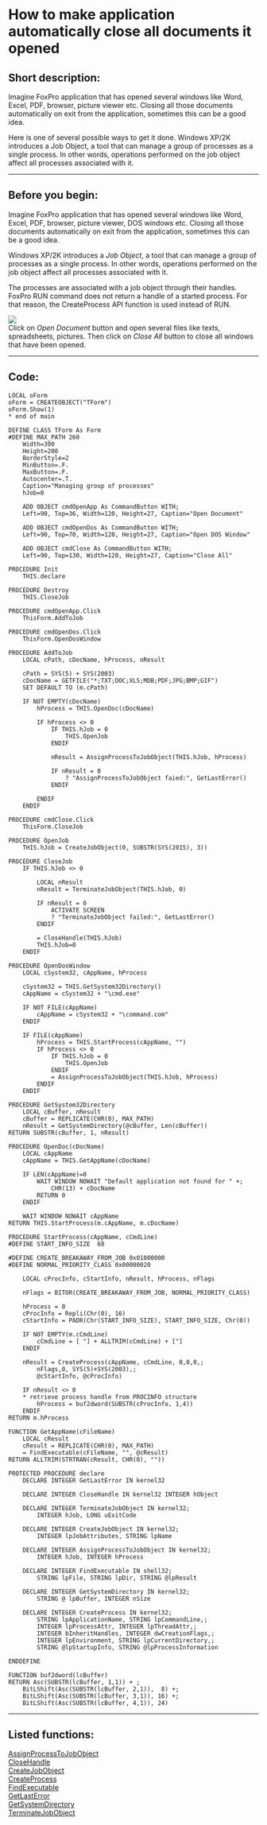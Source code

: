 
# How to make application automatically close all documents it opened

## Short description:
Imagine FoxPro application that has opened several windows like Word, Excel, PDF, browser, picture viewer etc. Closing all those documents automatically on exit from the application, sometimes this can be a good idea.

Here is one of several possible ways to get it done. Windows XP/2K introduces a Job Object, a tool that can manage a group of processes as a single process. In other words, operations performed on the job object affect all processes associated with it.
  
***  


## Before you begin:
Imagine FoxPro application that has opened several windows like Word, Excel, PDF, browser, picture viewer, DOS windows etc. Closing all those documents automatically on exit from the application, sometimes this can be a good idea.  

Windows XP/2K introduces a *Job Object*, a tool that can manage a group of processes as a single process. In other words, operations performed on the job object affect all processes associated with it.  

The processes are associated with a job object through their handles. FoxPro RUN command does not return a handle of a started process. For that reason, the CreateProcess API function is used instead of RUN.  

![](../images/jobobject.png)  
Click on *Open Document* button and open several files like texts, spreadsheets, pictures. Then click on *Close All* button to close all windows that have been opened.  

  
***  


## Code:
```foxpro  
LOCAL oForm
oForm = CREATEOBJECT("TForm")
oForm.Show(1)
* end of main

DEFINE CLASS TForm As Form
#DEFINE MAX_PATH 260
	Width=300
	Height=200
	BorderStyle=2
	MinButton=.F.
	MaxButton=.F.
	Autocenter=.T.
	Caption="Managing group of processes"
	hJob=0

	ADD OBJECT cmdOpenApp As CommandButton WITH;
	Left=90, Top=36, Width=120, Height=27, Caption="Open Document"

	ADD OBJECT cmdOpenDos As CommandButton WITH;
	Left=90, Top=70, Width=120, Height=27, Caption="Open DOS Window"

	ADD OBJECT cmdClose As CommandButton WITH;
	Left=90, Top=130, Width=120, Height=27, Caption="Close All"

PROCEDURE Init
	THIS.declare

PROCEDURE Destroy
	THIS.CloseJob

PROCEDURE cmdOpenApp.Click
	ThisForm.AddToJob

PROCEDURE cmdOpenDos.Click
	ThisForm.OpenDosWindow

PROCEDURE AddToJob
	LOCAL cPath, cDocName, hProcess, nResult

	cPath = SYS(5) + SYS(2003)
	cDocName = GETFILE("*;TXT;DOC;XLS;MDB;PDF;JPG;BMP;GIF")
	SET DEFAULT TO (m.cPath)

	IF NOT EMPTY(cDocName)
		hProcess = THIS.OpenDoc(cDocName)
		
		IF hProcess <> 0
			IF THIS.hJob = 0
				THIS.OpenJob
			ENDIF
			
			nResult = AssignProcessToJobObject(THIS.hJob, hProcess)
			
			IF nResult = 0
				? "AssignProcessToJobObject faied:", GetLastError()
			ENDIF

		ENDIF
	ENDIF

PROCEDURE cmdClose.Click
	ThisForm.CloseJob

PROCEDURE OpenJob
	THIS.hJob = CreateJobObject(0, SUBSTR(SYS(2015), 3))

PROCEDURE CloseJob
	IF THIS.hJob <> 0
		
		LOCAL nResult
		nResult = TerminateJobObject(THIS.hJob, 0)
	
		IF nResult = 0
			ACTIVATE SCREEN
			? "TerminateJobObject failed:", GetLastError()
		ENDIF
		
		= CloseHandle(THIS.hJob)
		THIS.hJob=0
	ENDIF

PROCEDURE OpenDosWindow
	LOCAL cSystem32, cAppName, hProcess
	
	cSystem32 = THIS.GetSystem32Directory()
	cAppName = cSystem32 + "\cmd.exe"
	
	IF NOT FILE(cAppName)
		cAppName = cSystem32 + "\command.com"
	ENDIF

	IF FILE(cAppName)
		hProcess = THIS.StartProcess(cAppName, "")
		IF hProcess <> 0
			IF THIS.hJob = 0
				THIS.OpenJob
			ENDIF
			= AssignProcessToJobObject(THIS.hJob, hProcess)
		ENDIF
	ENDIF

PROCEDURE GetSystem32Directory
	LOCAL cBuffer, nResult
	cBuffer = REPLICATE(CHR(0), MAX_PATH)
	nResult = GetSystemDirectory(@cBuffer, Len(cBuffer))
RETURN SUBSTR(cBuffer, 1, nResult)

PROCEDURE OpenDoc(cDocName)
	LOCAL cAppName
	cAppName = THIS.GetAppName(cDocName)

	IF LEN(cAppName)=0
		WAIT WINDOW NOWAIT "Default application not found for " +;
			CHR(13) + cDocName
		RETURN 0
	ENDIF

	WAIT WINDOW NOWAIT cAppName
RETURN THIS.StartProcess(m.cAppName, m.cDocName)

PROCEDURE StartProcess(cAppName, cCmdLine)
#DEFINE START_INFO_SIZE  68

#DEFINE CREATE_BREAKAWAY_FROM_JOB 0x01000000
#DEFINE NORMAL_PRIORITY_CLASS 0x00000020

	LOCAL cProcInfo, cStartInfo, nResult, hProcess, nFlags
	
	nFlags = BITOR(CREATE_BREAKAWAY_FROM_JOB, NORMAL_PRIORITY_CLASS)

	hProcess = 0
	cProcInfo = Repli(Chr(0), 16)
	cStartInfo = PADR(Chr(START_INFO_SIZE), START_INFO_SIZE, Chr(0))
	
	IF NOT EMPTY(m.cCmdLine)
		cCmdLine = [ "] + ALLTRIM(cCmdLine) + ["]
	ENDIF

	nResult = CreateProcess(cAppName, cCmdLine, 0,0,0,;
		nFlags,0, SYS(5)+SYS(2003),;
		@cStartInfo, @cProcInfo)

	IF nResult <> 0
	* retrieve process handle from PROCINFO structure
		hProcess = buf2dword(SUBSTR(cProcInfo, 1,4))
	ENDIF
RETURN m.hProcess

FUNCTION GetAppName(cFileName)
	LOCAL cResult
	cResult = REPLICATE(CHR(0), MAX_PATH)
	= FindExecutable(cFileName, "", @cResult)
RETURN ALLTRIM(STRTRAN(cResult, CHR(0), ""))

PROTECTED PROCEDURE declare
	DECLARE INTEGER GetLastError IN kernel32
	
	DECLARE INTEGER CloseHandle IN kernel32 INTEGER hObject

	DECLARE INTEGER TerminateJobObject IN kernel32;
		INTEGER hJob, LONG uExitCode

	DECLARE INTEGER CreateJobObject IN kernel32;
		INTEGER lpJobAttributes, STRING lpName

	DECLARE INTEGER AssignProcessToJobObject IN kernel32;
		INTEGER hJob, INTEGER hProcess

	DECLARE INTEGER FindExecutable IN shell32;
		STRING lpFile, STRING lpDir, STRING @lpResult

	DECLARE INTEGER GetSystemDirectory IN kernel32;
		STRING @ lpBuffer, INTEGER nSize

	DECLARE INTEGER CreateProcess IN kernel32;
		STRING lpApplicationName, STRING lpCommandLine,;
		INTEGER lpProcessAttr, INTEGER lpThreadAttr,;
		INTEGER bInheritHandles, INTEGER dwCreationFlags,;
		INTEGER lpEnvironment, STRING lpCurrentDirectory,;
		STRING @lpStartupInfo, STRING @lpProcessInformation

ENDDEFINE

FUNCTION buf2dword(lcBuffer)
RETURN Asc(SUBSTR(lcBuffer, 1,1)) + ;
	BitLShift(Asc(SUBSTR(lcBuffer, 2,1)),  8) +;
	BitLShift(Asc(SUBSTR(lcBuffer, 3,1)), 16) +;
	BitLShift(Asc(SUBSTR(lcBuffer, 4,1)), 24)  
```  
***  


## Listed functions:
[AssignProcessToJobObject](../libraries/kernel32/AssignProcessToJobObject.md)  
[CloseHandle](../libraries/kernel32/CloseHandle.md)  
[CreateJobObject](../libraries/kernel32/CreateJobObject.md)  
[CreateProcess](../libraries/kernel32/CreateProcess.md)  
[FindExecutable](../libraries/shell32/FindExecutable.md)  
[GetLastError](../libraries/kernel32/GetLastError.md)  
[GetSystemDirectory](../libraries/kernel32/GetSystemDirectory.md)  
[TerminateJobObject](../libraries/kernel32/TerminateJobObject.md)  
